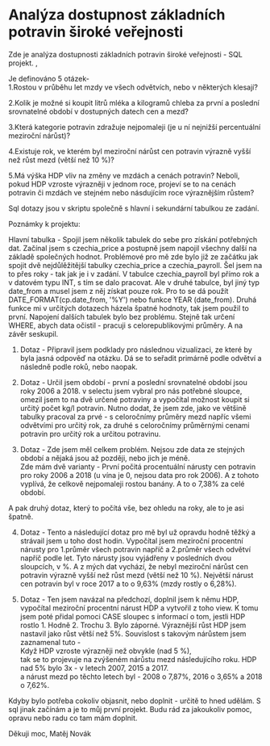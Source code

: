 # Analýza dostupnost základních potravin široké veřejnosti
Zde je analýza dostupnosti základních potravin široké veřejnosti - SQL projekt.  ,

	
Je definováno 5 otázek-  
1.Rostou v průběhu let mzdy ve všech odvětvích, nebo v některých klesají?			
  
2.Kolik je možné si koupit litrů mléka a kilogramů chleba za první a poslední srovnatelné období v dostupných datech cen a mezd?			  
  
3.Která kategorie potravin zdražuje nejpomaleji (je u ní nejnižší percentuální meziroční nárůst)?			 
  
4.Existuje rok, ve kterém byl meziroční nárůst cen potravin výrazně vyšší než růst mezd (větší než 10 %)?  
  
5.Má výška HDP vliv na změny ve mzdách a cenách potravin? Neboli, pokud HDP vzroste výrazněji v jednom roce, projeví se to na cenách potravin či mzdách ve stejném nebo násdujícím roce výraznějším růstem?   

  
Sql dotazy jsou v skriptu společně s hlavní i sekundární tabulkou ze zadání.  

Poznámky k projektu:    

Hlavní tabulka - Spojil jsem několik tabulek do sebe pro získání potřebných dat. Začínal jsem s czechia_price a postupně jsem napojil všechny další na základě     společných hodnot. Problémové pro mě zde bylo již ze začátku jak spojit dvě nejdůlěžitější tabulky czechia_price a czechia_payroll. Šel jsem na to přes roky - tak jak   je i v zadání. V tabulce czechia_payroll byl přímo rok a v datovém typu INT, s tím se dalo pracovat. Ale v druhé tabulce, byl jiný typ date_from a musel jsem z něj   získat pouze rok. Pro to se dá použít DATE_FORMAT(cp.date_from, '%Y') nebo funkce YEAR (date_from). Druhá funkce mi v určitých dotazech házela špatné hodnoty, tak jsem   použil to první. Napojení dalších tabulek bylo bez problému. Stejně tak určení WHERE, abych data očistil - pracuji s celorepublikovými průměry. A na závěr seskupil.  

1. Dotaz - Připravil jsem podklady pro následnou vizualizaci, ze které by byla jasná odpověď na otázku. Dá se to seřadit primárně podle odvětví a následně podle roků, nebo naopak.  
  
2. Dotaz - Určil jsem období - první a poslední srovnatelné období jsou roky 2006 a 2018. v selectu jsem vybral pro nás potřebné sloupce, omezil jsem to na dvě určené potraviny a vypočítal možnost koupit si určitý počet kg/l potravin. Nutno dodat, že jsem zde, jako ve většině tabulky pracoval za prvé - s celoročnímy průměry mezd napříc všemi odvětvími pro určitý rok, za druhé s celoročnímy průměrnými cenami potravin pro určitý rok a určitou potravinu.  
  
3. Dotaz - Zde jsem měl celkem problém. Nejsou zde data ze stejných období a nějaká jsou až později, nebo jich je méně.  
Zde mám dvě varianty - První počitá procentuální nárusty cen potravin pro roky 2006 a 2018 (u vína je 0, nejsou data pro rok 2006). A z tohoto vyplívá, že celkově    nejpomaleji rostou banány. A to o 7,38% za celé období.  
  
  A pak druhý dotaz, který to počítá vše, bez ohledu na roky, ale to je asi špatně.  
  
4. Dotaz - Tento a následující dotaz pro mě byl už opravdu hodně těžký a strávail jsem u toho dost hodin. Vypočítal jsem meziroční procentní nárusty pro 1.průměr všech   potravin napříč a 2.průměr všech odvětví napříč podle let. Tyto nárusty jsou vyjádřeny v posledních dvou sloupcích, v %. A z mých dat vychází, že nebyl meziroční   nárůst cen potravin výrazně vyšší než růst mezd (větší než 10 %). Největší nárust cen potravin byl v roce 2017 a to o 9,63% (mzdy rostly o 6,28%).    
  
5. Dotaz - Ten jsem navázal na předchozí, doplnil jsem k němu HDP, vypočítal meziroční procentní nárust HDP a vytvořil z toho view. K tomu jsem poté přidal pomoci CASE   sloupec s informací o tom, jestli HDP rostlo 1. Hodně 2. Trochu 3. Bylo záporné. Výraznější růst HDP jsem nastavil jako růst větší než 5%. Souvislost s takovým   nárůstem jsem zaznamenal tuto -    
Když HDP vzroste výrazněji než obvykle (nad 5 %),  
tak se to projevuje na zvýšeném nárůstu mezd následujícího roku. HDP nad 5% bylo 3x - v letech 2007, 2015 a 2017.  
 a nárust mezd po těchto letech byl - 2008 o 7,87%, 2016 o 3,65% a 2018 o 7,62%.  
   
   
   
 Kdyby bylo potřeba cokoliv objasnit, nebo doplnit - určitě to hned udělám. S sql jinak začínám a je to můj první projekt. Budu rád za jakoukoliv pomoc, opravu nebo radu co tam mám doplnit.  
   
 Děkuji moc, Matěj Novák  
